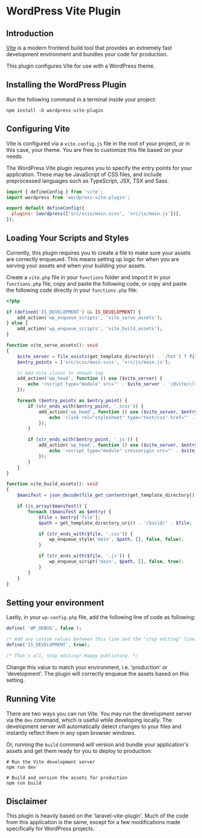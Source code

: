 # WordPress Vite Plugin

## Introduction

[Vite](https://vitejs.dev) is a modern frontend build tool that provides an extremely fast development environment and bundles your code for production.

This plugin configures Vite for use with a WordPress theme.

## Installing the WordPress Plugin

Run the following command in a terminal inside your project:

```shell
npm install -D wordpress-vite-plugin
```

## Configuring Vite

Vite is configured via a `vite.config.js` file in the root of your project, or in this case, your theme. You are free to customize this file based on your needs.

The WordPress Vite plugin requires you to specify the entry points for your application. These may be JavaScript of CSS files, and include preprocessed languages such as TypeScript, JSX, TSX and Sass.

```javascript
import { defineConfig } from 'vite';
import wordpress from 'wordpress-vite-plugin';

export default defineConfig({
  plugins: [wordpress(['src/scss/main.scss', 'src/js/main.js'])],
});
```

## Loading Your Scripts and Styles

Currently, this plugin requires you to create a file to make sure your assets are correctly enqueued. This means setting up logic for when you are serving your assets and when your building your assets.

Create a `vite.php` file in your `functions` folder and import it in your `functions.php` file, copy and paste the following code, or copy and paste the following code directly in your `functions.php` file:

```php
<?php

if (defined('IS_DEVELOPMENT') && IS_DEVELOPMENT) {
    add_action('wp_enqueue_scripts', 'vite_serve_assets');
} else {
    add_action('wp_enqueue_scripts', 'vite_build_assets');
}

function vite_serve_assets(): void
{
    $vite_server = file_exists(get_template_directory() . '/hot') ? file_get_contents(get_template_directory() . '/hot') : '';
    $entry_points = ['src/scss/main.scss', 'src/js/main.js'];

    // Add Vite client to <head> tag
    add_action('wp_head', function () use ($vite_server) {
        echo '<script type="module" src="' . $vite_server . '/@vite/client' . '"></script>';
    });

    foreach ($entry_points as $entry_point) {
        if (str_ends_with($entry_point, '.scss')) {
            add_action('wp_head', function () use ($vite_server, $entry_point) {
                echo '<link rel="stylesheet" type="text/css" href="' . $vite_server . '/' . $entry_point . '" />';
            });
        }

        if (str_ends_with($entry_point, '.js')) {
            add_action('wp_head', function () use ($vite_server, $entry_point) {
                echo '<script type="module" crossorigin src="' . $vite_server . '/' . $entry_point . '"></script>';
            });
        }
    }
}

function vite_build_assets(): void
{
    $manifest = json_decode(file_get_contents(get_template_directory() . '/build/manifest.json'), true);

    if (is_array($manifest)) {
        foreach ($manifest as $entry) {
            $file = $entry['file'];
            $path = get_template_directory_uri() . '/build/' . $file;

            if (str_ends_with($file, '.css')) {
                wp_enqueue_style('main', $path, [], false, false);
            }

            if (str_ends_with($file, '.js')) {
                wp_enqueue_script('main', $path, [], false, true);
            }
        }
    }
}
```

## Setting your environment

Lastly, in your `wp-config.php` file, add the following line of code as following:

```php
define( 'WP_DEBUG', false );

/* Add any custom values between this line and the "stop editing" line. */
define('IS_DEVELOPMENT', true);

/* That's all, stop editing! Happy publishing. */
```

Change this value to match your environment, i.e. 'production' or 'development'. The plugin will correctly enqueue the assets based on this setting.

## Running Vite

There are two ways you can run Vite. You may run the development server via the `dev` command, which is useful while developing locally. The development server will automatically detect changes to your files and instantly reflect them in any open browser windows.

Or, running the `build` command will version and bundle your application's assets and get them ready for you to deploy to production:

```shell
# Run the Vite development server
npm run dev

# Build and version the assets for production
npm run build
```

## Disclaimer

This plugin is heavily based on the 'laravel-vite-plugin'. Much of the code from this application is the same, except for a few modifications made specifically for WordPress projects.
